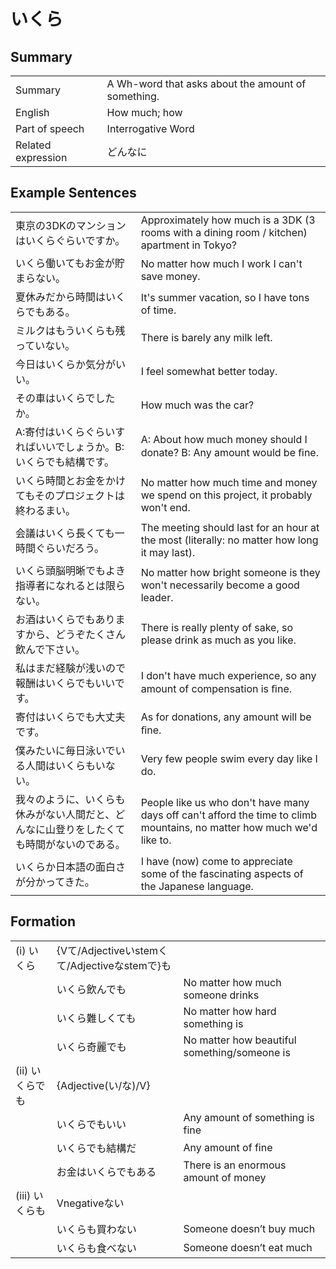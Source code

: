 # いくら

## Summary

<table><tr>   <td>Summary</td>   <td>A Wh-word that asks about the amount of something.</td></tr><tr>   <td>English</td>   <td>How much; how</td></tr><tr>   <td>Part of speech</td>   <td>Interrogative Word</td></tr><tr>   <td>Related expression</td>   <td>どんなに</td></tr></table>

## Example Sentences

<table><tr>   <td>東京の3DKのマンションはいくらぐらいですか。</td>   <td>Approximately how much is a 3DK (3 rooms with a dining room / kitchen) apartment in Tokyo?</td></tr><tr>   <td>いくら働いてもお金が貯まらない。</td>   <td>No matter how much I work I can't save money.</td></tr><tr>   <td>夏休みだから時間はいくらでもある。</td>   <td>It's summer vacation, so I have tons of time.</td></tr><tr>   <td>ミルクはもういくらも残っていない。</td>   <td>There is barely any milk left.</td></tr><tr>   <td>今日はいくらか気分がいい。</td>   <td>I feel somewhat better today.</td></tr><tr>   <td>その車はいくらでしたか。</td>   <td>How much was the car?</td></tr><tr>   <td>A:寄付はいくらぐらいすればいいでしょうか。B:いくらでも結構です。</td>   <td>A: About how much money should I donate?   B: Any amount would be ﬁne.</td></tr><tr>   <td>いくら時間とお金をかけてもそのプロジェクトは終わるまい。</td>   <td>No matter how much time and money we spend on this project, it probably won't end.</td></tr><tr>   <td>会議はいくら長くても一時間ぐらいだろう。</td>   <td>The meeting should last for an hour at the most (literally: no matter how long it may last).</td></tr><tr>   <td>いくら頭脳明晰でもよき指導者になれるとは限らない。</td>   <td>No matter how bright someone is they won't necessarily become a good leader.</td></tr><tr>   <td>お酒はいくらでもありますから、どうぞたくさん飲んで下さい。</td>   <td>There is really plenty of sake, so please drink as much as you like.</td></tr><tr>   <td>私はまだ経験が浅いので報酬はいくらでもいいです。</td>   <td>I don't have much experience, so any amount of compensation is ﬁne.</td></tr><tr>   <td>寄付はいくらでも大丈夫です。</td>   <td>As for donations, any amount will be ﬁne.</td></tr><tr>   <td>僕みたいに毎日泳いでいる人間はいくらもいない。</td>   <td>Very few people swim every day like I do.</td></tr><tr>   <td>我々のように、いくらも休みがない人間だと、どんなに山登りをしたくても時間がないのである。</td>   <td>People like us who don't have many days off can't afford the time to climb mountains, no matter how much we'd like to.</td></tr><tr>   <td>いくらか日本語の面白さが分かってきた。</td>   <td>I have (now) come to appreciate some of the fascinating aspects of the Japanese language.</td></tr></table>

## Formation

<table class="table"><tbody><tr class="tr head"><td class="td"><span class="numbers">(i)</span> <span class="concept">いくら</span></td><td class="td"><span class="concept"></span><span>{Vて/Adjectiveいstemくて/Adjectiveなstemで}も</span></td><td class="td"></td></tr><tr class="tr"><td class="td"></td><td class="td"><span class="concept">いくら</span><span>飲んでも</span></td><td class="td"><span>No matter how much someone drinks</span></td></tr><tr class="tr"><td class="td"></td><td class="td"><span class="concept">いくら</span><span>難しくても</span></td><td class="td"><span>No matter how hard something is</span></td></tr><tr class="tr"><td class="td"></td><td class="td"><span class="concept">いくら</span><span>奇麗でも</span></td><td class="td"><span>No matter how beautiful something/someone is</span></td></tr><tr class="tr head"><td class="td"><span class="numbers">(ii)</span> <span class="concept">いくら</span><span class="bold">でも</span></td><td class="td"><span class="concept"></span><span>{Adjective(い/な)/V}</span></td><td class="td"></td></tr><tr class="tr"><td class="td"></td><td class="td"><span class="concept">いくら</span><span>でもいい</span></td><td class="td"><span>Any amount of something is fine</span></td></tr><tr class="tr"><td class="td"></td><td class="td"><span class="concept">いくら</span><span>でも結構だ</span></td><td class="td"><span>Any amount of fine</span></td></tr><tr class="tr"><td class="td"></td><td class="td"><span>お金は</span><span class="concept">いくら</span><span>でもある</span></td><td class="td"><span>There is an enormous amount of money</span></td></tr><tr class="tr head"><td class="td"><span class="numbers">(iii)</span> <span class="concept">いくら</span><span class="bold">も</span></td><td class="td"><span>Vnegativeない</span></td><td class="td"></td></tr><tr class="tr"><td class="td"></td><td class="td"><span class="concept">いくら</span><span>も買わない</span></td><td class="td"><span>Someone doesn’t buy much</span></td></tr><tr class="tr"><td class="td"></td><td class="td"><span class="concept">いくら</span><span>も食べない</span></td><td class="td"><span>Someone doesn’t eat much</span></td></tr></tbody></table>

